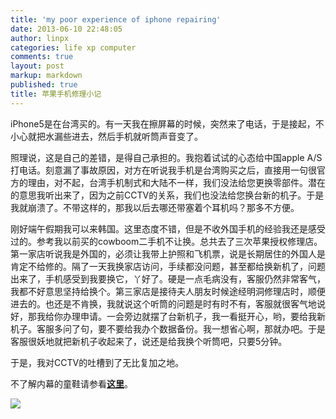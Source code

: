 ```yaml
---
title: 'my poor experience of iphone repairing'
date: 2013-06-10 22:48:05
author: linpx
categories: life xp computer
comments: true
layout: post
markup: markdown
published: true
title: 苹果手机修理小记
---
```

iPhone5是在台湾买的。有一天我在擦屏幕的时候，突然来了电话，于是接起，不小心就把水漏些进去，然后手机就听筒声音变了。

照理说，这是自己的差错，是得自己承担的。我抱着试试的心态给中国apple A/S
打电话。刻意漏了事故原因，对方在听说我手机是台湾购买之后，直接用一句很官方的理由，对不起，台湾手机制式和大陆不一样，我们没法给您更换零部件。潜在的意思我听出来了，因为之前CCTV的关系，我们也没法给您换台新的机子。于是我就崩溃了。不带这样的，那我以后去哪还带塞着个耳机吗？那多不方便。

刚好端午假期我可以来韩国。这里态度不错，但是不收外国手机的经验我还是感受过的。参考我以前买的cowboom二手机不让换。总共去了三次苹果授权修理店。第一家店听说我是外国的，必须让我带上护照和飞机票，说是长期居住的外国人是肯定不给修的。隔了一天我换家店访问，手续都没问题，甚至都给换新机了，问题出来了，手机感受到我要换它，丫好了。硬是一点毛病没有，客服仍然非常客气，我都不好意思坚持给换个。第三家店是接待夫人朋友时候途经明洞修理店时，顺便进去的。也还是不肯换，我就说这个听筒的问题是时有时不有，客服就很客气地说好，那我给你办理申请。一会旁边就摆了台新机子，我一看挺开心，哟，要给我新机子。客服多问了句，要不要给我办个数据备份。我一想省心啊，那就办吧。于是客服很妖地就把新机子收起来了，说还是给我换个听筒吧，只要5分钟。

于是，我对CCTV的吐槽到了无比复加之地。

不了解内幕的童鞋请参看[**这里**](
http://tech.sina.com.cn/mobile/n/apple/2013-05-11/11458329755.shtml)。

![](http://farm6.staticflickr.com/5329/9006440465_d7bf216820_z.jpg)
